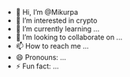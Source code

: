 - 👋 Hi, I’m @Mikurpa
- 👀 I’m interested in crypto
- 🌱 I’m currently learning ...
- 💞️ I’m looking to collaborate on ...
- 📫 How to reach me ...
- 😄 Pronouns: ...
- ⚡ Fun fact: ...

<!---
Mikurpa/Mikurpa is a ✨ special ✨ repository because its `README.md` (this file) appears on your GitHub profile.
You can click the Preview link to take a look at your changes.
--->
